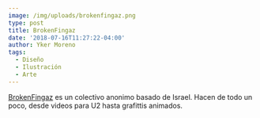 ```yaml
---
image: /img/uploads/brokenfingaz.png
type: post
title: BrokenFingaz
date: '2018-07-16T11:27:22-04:00'
author: Yker Moreno
tags:
  - Diseño
  - Ilustración
  - Arte
---
```

[BrokenFingaz](https://brokenfingaz.com/works/) es un colectivo anonimo basado de Israel. Hacen de todo un poco, desde videos para U2 hasta grafittis animados.
